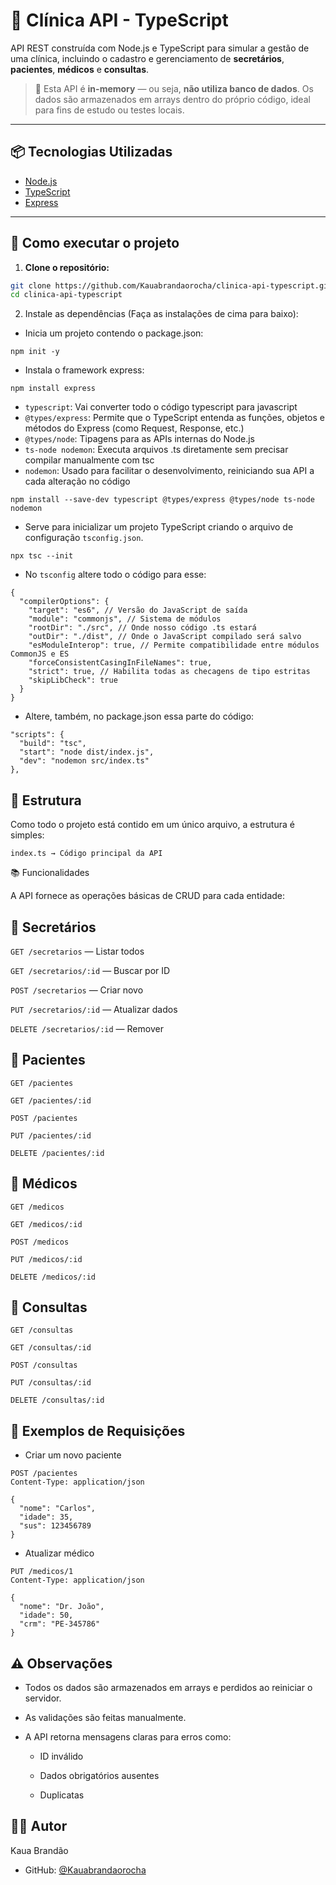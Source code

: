 # 🏥 Clínica API - TypeScript

API REST construída com Node.js e TypeScript para simular a gestão de uma clínica, incluindo o cadastro e gerenciamento de **secretários**, **pacientes**, **médicos** e **consultas**.

> 📌 Esta API é **in-memory** — ou seja, **não utiliza banco de dados**. Os dados são armazenados em arrays dentro do próprio código, ideal para fins de estudo ou testes locais.

---

## 📦 Tecnologias Utilizadas

- [Node.js](https://nodejs.org/)
- [TypeScript](https://www.typescriptlang.org/)
- [Express](https://expressjs.com/)

---

## 🚀 Como executar o projeto

1. **Clone o repositório:**

```bash
git clone https://github.com/Kauabrandaorocha/clinica-api-typescript.git
cd clinica-api-typescript
```

2. Instale as dependências (Faça as instalações de cima para baixo):

- Inicia um projeto contendo o package.json:
```
npm init -y
```
- Instala o framework express:
```
npm install express
```
- `typescript`: Vai converter todo o código typescript para javascript
- `@types/express`: Permite que o TypeScript entenda as funções, objetos e métodos do Express (como Request, Response, etc.)
- `@types/node`: Tipagens para as APIs internas do Node.js
- `ts-node nodemon`: Executa arquivos .ts diretamente sem precisar compilar manualmente com tsc
- `nodemon`: Usado para facilitar o desenvolvimento, reiniciando sua API a cada alteração no código
```
npm install --save-dev typescript @types/express @types/node ts-node nodemon
```
- Serve para inicializar um projeto TypeScript criando o arquivo de configuração `tsconfig.json`.
```
npx tsc --init
```
- No `tsconfig` altere todo o código para esse:

```
{
  "compilerOptions": {
    "target": "es6", // Versão do JavaScript de saída
    "module": "commonjs", // Sistema de módulos
    "rootDir": "./src", // Onde nosso código .ts estará
    "outDir": "./dist", // Onde o JavaScript compilado será salvo
    "esModuleInterop": true, // Permite compatibilidade entre módulos CommonJS e ES
    "forceConsistentCasingInFileNames": true,
    "strict": true, // Habilita todas as checagens de tipo estritas
    "skipLibCheck": true
  }
}
```

- Altere, também, no package.json essa parte do código:

```
"scripts": {
  "build": "tsc",
  "start": "node dist/index.js",
  "dev": "nodemon src/index.ts"
},
```

## 📁 Estrutura

Como todo o projeto está contido em um único arquivo, a estrutura é simples:
```
index.ts → Código principal da API
```

📚 Funcionalidades

A API fornece as operações básicas de CRUD para cada entidade:

## 🔹 Secretários

`GET /secretarios` — Listar todos

`GET /secretarios/:id` — Buscar por ID

`POST /secretarios` — Criar novo

`PUT /secretarios/:id` — Atualizar dados

`DELETE /secretarios/:id` — Remover

## 🔹 Pacientes

`GET /pacientes`

`GET /pacientes/:id`

`POST /pacientes`

`PUT /pacientes/:id`

`DELETE /pacientes/:id`

## 🔹 Médicos

`GET /medicos`

`GET /medicos/:id`

`POST /medicos`

`PUT /medicos/:id`

`DELETE /medicos/:id`

## 🔹 Consultas

`GET /consultas`

`GET /consultas/:id`

`POST /consultas`

`PUT /consultas/:id`

`DELETE /consultas/:id`

## 🧪 Exemplos de Requisições
- Criar um novo paciente
```
POST /pacientes
Content-Type: application/json

{
  "nome": "Carlos",
  "idade": 35,
  "sus": 123456789
}
```

- Atualizar médico
```
PUT /medicos/1
Content-Type: application/json

{
  "nome": "Dr. João",
  "idade": 50,
  "crm": "PE-345786"
}
```

## ⚠️ Observações

- Todos os dados são armazenados em arrays e perdidos ao reiniciar o servidor.

- As validações são feitas manualmente.

- A API retorna mensagens claras para erros como:

    - ID inválido

    - Dados obrigatórios ausentes

    - Duplicatas

## 🙋‍♂️ Autor

Kaua Brandão

 - GitHub: [@Kauabrandaorocha](https://github.com/Kauabrandaorocha)
